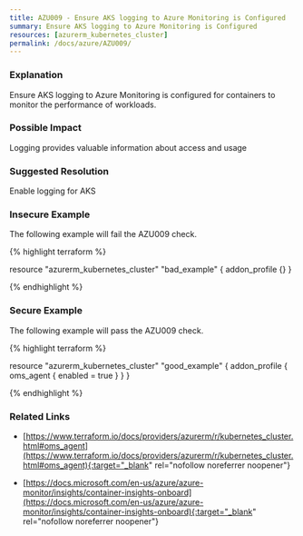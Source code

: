 ```yaml
---
title: AZU009 - Ensure AKS logging to Azure Monitoring is Configured
summary: Ensure AKS logging to Azure Monitoring is Configured 
resources: [azurerm_kubernetes_cluster] 
permalink: /docs/azure/AZU009/
---
```

### Explanation


Ensure AKS logging to Azure Monitoring is configured for containers to monitor the performance of workloads.


### Possible Impact
Logging provides valuable information about access and usage

### Suggested Resolution
Enable logging for AKS


### Insecure Example

The following example will fail the AZU009 check.

{% highlight terraform %}

resource "azurerm_kubernetes_cluster" "bad_example" {
    addon_profile {}
}

{% endhighlight %}



### Secure Example

The following example will pass the AZU009 check.

{% highlight terraform %}

resource "azurerm_kubernetes_cluster" "good_example" {
    addon_profile {
		oms_agent {
			enabled = true
		}
	}
}

{% endhighlight %}



### Related Links


- [https://www.terraform.io/docs/providers/azurerm/r/kubernetes_cluster.html#oms_agent](https://www.terraform.io/docs/providers/azurerm/r/kubernetes_cluster.html#oms_agent){:target="_blank" rel="nofollow noreferrer noopener"}

- [https://docs.microsoft.com/en-us/azure/azure-monitor/insights/container-insights-onboard](https://docs.microsoft.com/en-us/azure/azure-monitor/insights/container-insights-onboard){:target="_blank" rel="nofollow noreferrer noopener"}


